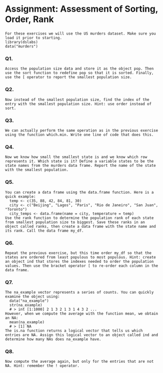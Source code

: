 # Assignment: Assessment of Sorting, Order, Rank

###
    For these exercises we will use the US murders dataset. Make sure you load it prior to starting. 
    library(dslabs)
    data("murders")

### Q1. 
    Access the population size data and store it as the object pop. Then use the sort function to redefine pop so that it is sorted. Finally, use the [ operator to report the smallest population size.

### Q2. 
    Now instead of the smallest population size, find the index of the entry with the smallest population size. Hint: use order instead of sort.

### Q3. 
    We can actually perform the same operation as in the previous exercise using the function which.min. Write one line of code that does this.

### Q4. 
    Now we know how small the smallest state is and we know which row represents it. Which state is it? Define a variable states to be the state names from the murders data frame. Report the name of the state with the smallest population.

### Q5. 
    You can create a data frame using the data.frame function. Here is a quick example:
      temp <- c(35, 88, 42, 84, 81, 30)
      city <- c("Beijing", "Lagos", "Paris", "Rio de Janeiro", "San Juan", "Toronto")
      city_temps <- data.frame(name = city, temperature = temp)
    Use the rank function to determine the population rank of each state from smallest population size to biggest. Save these ranks in an object called ranks, then create a data frame with the state name and its rank. Call the data frame my_df.

### Q6. 
    Repeat the previous exercise, but this time order my_df so that the states are ordered from least populous to most populous. Hint: create an object ind that stores the indexes needed to order the population values. Then use the bracket operator [ to re-order each column in the data frame.

### Q7. 
    The na_example vector represents a series of counts. You can quickly examine the object using:
      data("na_example")  
      str(na_example)
      # > int [1:1000] 2 1 3 2 1 3 1 4 3 2 ...
    However, when we compute the average with the function mean, we obtain an NA:
      mean(na_example)
      # > [1] NA
    The is.na function returns a logical vector that tells us which entries are NA. Assign this logical vector to an object called ind and determine how many NAs does na_example have.

### Q8. 
    Now compute the average again, but only for the entries that are not NA. Hint: remember the ! operator.
